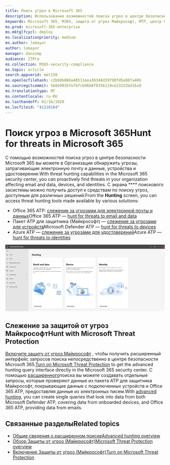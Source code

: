 ```yaml
---
title: Поиск угроз в Microsoft 365
description: Использование возможностей поиска угроз в центре безопасности Microsoft 365 для профилактического обнаружения нарушений и других угроз
keywords: Microsoft 365, M365, защита от угроз Майкрософт, MTP, центр безопасности, поиск, Поиск угроз, поиск в киберугроз, поиск в защитнике Майкрософт, Office 365 ATP, Azure ATP, расширенный поиск
ms.prod: microsoft-365-enterprise
ms.mktglfcycl: deploy
ms.localizationpriority: medium
ms.author: lomayor
author: lomayor
manager: dansimp
audience: ITPro
ms.collection: M365-security-compliance
ms.topic: article
search.appverid: met150
ms.openlocfilehash: c2bb0b088a40511eea36348d39790fd5e88fa40b
ms.sourcegitcommit: 5b8e9935fe7bfcb96b8f8356119ce23152bd16a9
ms.translationtype: MT
ms.contentlocale: ru-RU
ms.lasthandoff: 01/16/2020
ms.locfileid: "41210164"
---
```

# <a name="hunt-for-threats-in-microsoft-365"></a><span data-ttu-id="96232-104">Поиск угроз в Microsoft 365</span><span class="sxs-lookup"><span data-stu-id="96232-104">Hunt for threats in Microsoft 365</span></span>

<span data-ttu-id="96232-105">С помощью возможностей поиска угроз в центре безопасности Microsoft 365 вы можете в Организации обнаружить угрозы, затрагивающие электронную почту и данные, устройства и удостоверения.</span><span class="sxs-lookup"><span data-stu-id="96232-105">With threat hunting capabilities in the Microsoft 365 security center, you can proactively find threats in your organization affecting email and data, devices, and identities.</span></span> <span data-ttu-id="96232-106">С экрана \*\*\*\* поискового засистемы можно получить доступ к средствам по поиску угроз, доступным для различных решений:</span><span class="sxs-lookup"><span data-stu-id="96232-106">From the **Hunting** screen, you can access threat hunting tools made available by various solutions:</span></span>
- <span data-ttu-id="96232-107">Office 365 ATP: [слежение за угрозами для электронной почты и данных](../office-365-security/office-365-atp.md)</span><span class="sxs-lookup"><span data-stu-id="96232-107">Office 365 ATP — [hunt for threats to email and data](../office-365-security/office-365-atp.md)</span></span>
- <span data-ttu-id="96232-108">Пакет ATP для защитника (Майкрософт) — [слежение за угрозами для устройств](https://docs.microsoft.com/windows/security/threat-protection/microsoft-defender-atp/advanced-hunting)</span><span class="sxs-lookup"><span data-stu-id="96232-108">Microsoft Defender ATP — [hunt for threats to devices](https://docs.microsoft.com/windows/security/threat-protection/microsoft-defender-atp/advanced-hunting)</span></span>
- <span data-ttu-id="96232-109">Azure ATP — [слежение за угрозами для удостоверений](https://docs.microsoft.com/azure-advanced-threat-protection/investigate-a-user)</span><span class="sxs-lookup"><span data-stu-id="96232-109">Azure ATP — [hunt for threats to identities](https://docs.microsoft.com/azure-advanced-threat-protection/investigate-a-user)</span></span>

![Страница "Поиск"](../images/hunt.png)


## <a name="hunt-with-microsoft-threat-protection"></a><span data-ttu-id="96232-111">Слежение за защитой от угроз Майкрософт</span><span class="sxs-lookup"><span data-stu-id="96232-111">Hunt with Microsoft Threat Protection</span></span>

<span data-ttu-id="96232-112">[Включите защиту от угроз Майкрософт](mtp-enable.md) , чтобы получить расширенный интерфейс запросов поиска непосредственно в центре безопасности Microsoft 365.</span><span class="sxs-lookup"><span data-stu-id="96232-112">[Turn on Microsoft Threat Protection](mtp-enable.md) to get the advanced hunting query interface directly in the Microsoft 365 security center.</span></span> <span data-ttu-id="96232-113">С помощью [расширенного](advanced-hunting-overview.md)поиска вы можете создавать отдельные запросы, которые проверяют данные из пакета ATP для защитника Майкрософт, покрывающие данные с подключенных устройств и Office 365 ATP, предоставляя данные из электронных писем.</span><span class="sxs-lookup"><span data-stu-id="96232-113">With [advanced hunting](advanced-hunting-overview.md), you can create single queries that look into data from both Microsoft Defender ATP, covering data from onboarded devices, and Office 365 ATP, providing data from emails.</span></span>

## <a name="related-topics"></a><span data-ttu-id="96232-114">Связанные разделы</span><span class="sxs-lookup"><span data-stu-id="96232-114">Related topics</span></span>
- [<span data-ttu-id="96232-115">Общие сведения о расширенном поиске</span><span class="sxs-lookup"><span data-stu-id="96232-115">Advanced hunting overview</span></span>](advanced-hunting-overview.md)
- [<span data-ttu-id="96232-116">Обзор Защиты от угроз (Майкрософт)</span><span class="sxs-lookup"><span data-stu-id="96232-116">Microsoft Threat Protection overview</span></span>](microsoft-threat-protection.md)
- [<span data-ttu-id="96232-117">Включение Защиты от угроз (Майкрософт)</span><span class="sxs-lookup"><span data-stu-id="96232-117">Turn on Microsoft Threat Protection</span></span>](mtp-enable.md)
